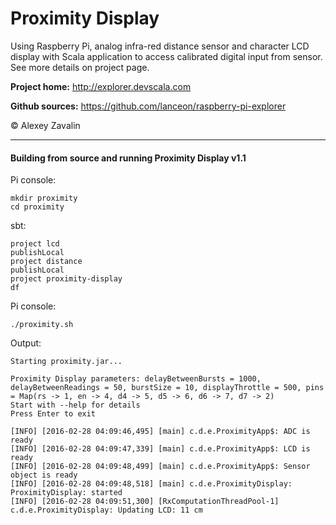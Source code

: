 Proximity Display
=================

Using Raspberry Pi, analog infra-red distance sensor and character LCD display with Scala application to access calibrated digital input from sensor.
See more details on project page.


**Project home:**
http://explorer.devscala.com

**Github sources:**
https://github.com/lanceon/raspberry-pi-explorer

&copy; Alexey Zavalin

-----

#### Building from source and running Proximity Display v1.1

Pi console:

    mkdir proximity
    cd proximity


sbt:

    project lcd
    publishLocal
    project distance
    publishLocal
    project proximity-display
    df

Pi console:

    ./proximity.sh 

Output:

    Starting proximity.jar...
    
    Proximity Display parameters: delayBetweenBursts = 1000, delayBetweenReadings = 50, burstSize = 10, displayThrottle = 500, pins = Map(rs -> 1, en -> 4, d4 -> 5, d5 -> 6, d6 -> 7, d7 -> 2)
    Start with --help for details
    Press Enter to exit
          
    [INFO] [2016-02-28 04:09:46,495] [main] c.d.e.ProximityApp$: ADC is ready
    [INFO] [2016-02-28 04:09:47,339] [main] c.d.e.ProximityApp$: LCD is ready
    [INFO] [2016-02-28 04:09:48,499] [main] c.d.e.ProximityApp$: Sensor object is ready
    [INFO] [2016-02-28 04:09:48,518] [main] c.d.e.ProximityDisplay: ProximityDisplay: started
    [INFO] [2016-02-28 04:09:51,300] [RxComputationThreadPool-1] c.d.e.ProximityDisplay: Updating LCD: 11 cm  

